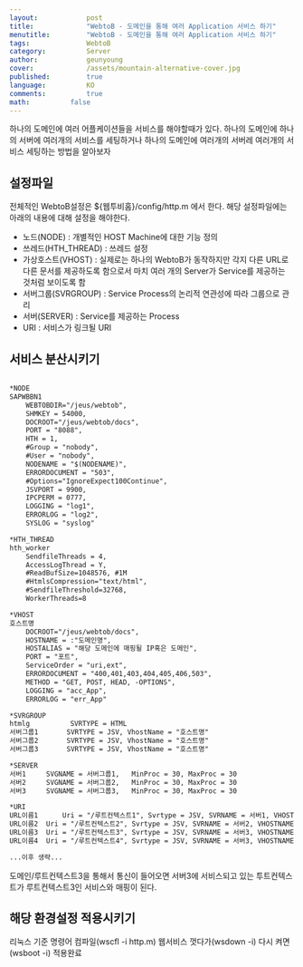 ```yaml
---
layout:            post
title:             "WebtoB - 도메인을 통해 여러 Application 서비스 하기"
menutitle:         "WebtoB - 도메인을 통해 여러 Application 서비스 하기"
tags:              WebtoB
category:          Server
author:            geunyoung
cover:             /assets/mountain-alternative-cover.jpg
published:         true
language:          KO
comments:          true
math:		   false
---
```


하나의 도메인에 여러 어플케이션들을 서비스를 해야할때가 있다.
하나의 도메인에 하나의 서버에 여러개의 서비스를 세팅하거나
하나의 도메인에 여러개의 서버레 여러개의 서비스 세팅하는 방법을 알아보자

## 설정파일

전체적인 WebtoB설정은 ${웹투비홈}/config/http.m 에서 한다.
해당 설정파일에는 아래의 내용에 대해 설정을 해야한다.
 - 노드(NODE) : 개별적인 HOST Machine에 대한 기능 정의
 - 쓰레드(HTH_THREAD) : 쓰레드 설정
 - 가상호스트(VHOST) : 실제로는 하나의 WebtoB가 동작하지만 각지 다른 URL로 다른 문서를 제공하도록 함으로서 마치 여러 개의 Server가 Service를 제공하는 것처럼 보이도록 함
 - 서버그룹(SVRGROUP) : Service Process의 논리적 연관성에 따라 그룹으로 관리
 - 서버(SERVER) : Service를 제공하는 Process
 - URI : 서비스가 링크될 URI
 
## 서비스 분산시키기

```xml

*NODE
SAPWBBN1	
	WEBTOBDIR="/jeus/webtob", 
	SHMKEY = 54000,
	DOCROOT="/jeus/webtob/docs",
	PORT = "8088", 
	HTH = 1,
	#Group = "nobody",
	#User = "nobody",
	NODENAME = "$(NODENAME)",
	ERRORDOCUMENT = "503",
	#Options="IgnoreExpect100Continue",
	JSVPORT = 9900,
	IPCPERM = 0777,
	LOGGING = "log1",
	ERRORLOG = "log2",
	SYSLOG = "syslog"

*HTH_THREAD
hth_worker
	SendfileThreads = 4,
	AccessLogThread = Y,
	#ReadBufSize=1048576, #1M
	#HtmlsCompression="text/html",
	#SendfileThreshold=32768,
	WorkerThreads=8

*VHOST
호스트명
	DOCROOT="/jeus/webtob/docs",
	HOSTNAME = :"도메인명",
	HOSTALIAS = "해당 도메인에 매핑될 IP혹은 도메인",
	PORT = "포트",
	ServiceOrder = "uri,ext",
	ERRORDOCUMENT = "400,401,403,404,405,406,503",
	METHOD = "GET, POST, HEAD, -OPTIONS",
	LOGGING = "acc_App",
	ERRORLOG = "err_App"

*SVRGROUP
htmlg		   SVRTYPE = HTML
서버그룹1		SVRTYPE = JSV, VhostName = "호스트명"
서버그룹2		SVRTYPE = JSV, VhostName = "호스트명"
서버그룹3		SVRTYPE = JSV, VhostName = "호스트명"

*SERVER
서버1 	SVGNAME = 서버그룹1,   MinProc = 30, MaxProc = 30
서버2 	SVGNAME = 서버그룹2,   MinProc = 30, MaxProc = 30
서버3 	SVGNAME = 서버그룹3,   MinProc = 30, MaxProc = 30

*URI
URL이름1  	Uri = "/루트컨텍스트1", Svrtype = JSV, SVRNAME = 서버1, VHOSTNAME ="호스트명"
URL이름2	Uri = "/루트컨텍스트2", Svrtype = JSV, SVRNAME = 서버2, VHOSTNAME ="호스트명"
URL이름3	Uri = "/루트컨텍스트3", Svrtype = JSV, SVRNAME = 서버3, VHOSTNAME ="호스트명"
URL이름4	Uri = "/루트컨텍스트4", Svrtype = JSV, SVRNAME = 서버3, VHOSTNAME ="호스트명"

...이후 생략...

```

도메인/루트컨텍스트3을 통해서 통신이 들어오면 서버3에 서비스되고 있는 투트컨텍스트가 루트컨텍스트3인 서비스와 매핑이 된다.

## 해당 환경설정 적용시키기

리눅스 기준 명령어
컴파일(wscfl -i http.m) 웹서비스 껏다가(wsdown -i) 다시 켜면(wsboot -i) 적용완료



